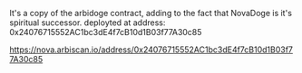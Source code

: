 It's a copy of the arbidoge contract, adding to the fact that NovaDoge is it's spiritual successor.
deployted at address: 0x24076715552AC1bc3dE4f7cB10d1B03f77A30c85

https://nova.arbiscan.io/address/0x24076715552AC1bc3dE4f7cB10d1B03f77A30c85
